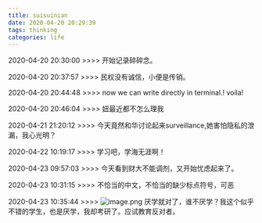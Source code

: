 ```yaml
---
title: suisuinian
date: 2020-04-20 20:29:39
tags: thinking
categories: life
---
```


2020-04-20 20:30:00 >>>> 开始记录碎碎念。

<!--more-->


  
2020-04-20 20:37:57 >>>> 民权没有诚信，小便是传销。

2020-04-20 20:44:48 >>>> now we can write directly in terminal.! voila!
  
2020-04-20 20:46:04 >>>> 妞最近都不怎么理我
  
2020-04-21 21:20:12 >>>> 今天竟然和华讨论起来surveillance,她害怕隐私的泄漏，我心光明？
  
2020-04-22 10:19:17 >>>> 学习吧，学海无涯啊！
  
2020-04-23 09:57:03 >>>> 今天看到财大不能调剂，又开始忧虑起来了。
  
2020-04-23 10:31:15 >>>> 不恰当的中文，不恰当的缺少标点符号，可恶
  
2020-04-23 10:35:44 >>>> ![image.png](https://i.loli.net/2020/04/23/pjoK8vBltOgACxi.png) 厌学就对了，谁不厌学？我这个似乎不错的学生，也是厌学，我却考研了。应试教育反对者。
  
